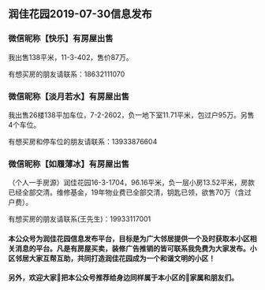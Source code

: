 ## 润佳花园2019-07-30信息发布

### 微信昵称【快乐】有房屋出售
我出售138平米，11-3-402，售价87万。

有想买房的朋友请联系：18632111070

### 微信昵称【淡月若水】有房屋出售
我出售26楼138平加车位，7-2-2602，负一地下室11.71平米，包过户95万。另售4个车位。

有想买房和停车位的朋友请联系：13933876604

### 微信昵称【如履薄冰】有房屋出售
（个人一手房源）润佳花园16-3-1704，96.16平米，负一层小房13.52平米，房款已经全部交清。维修基金，19年物业费已全部交清，钥匙已领，欲售70万（含过户费）。

有想买房的朋友请联系(王先生)：19933117001



#### 本公众号为润佳花园信息发布平台，目标是为广大邻居提供一个及时获取本小区相关消息的平台。凡是有房屋买卖，装修广告推销的皆可联系我免费为大家发布。小区邻居大家互帮互助，共同打造润佳花园成为一个和谐文明的小区！

#### 另外，欢迎大家把本公众号推荐给身边同样属于本小区的家属和朋友们。